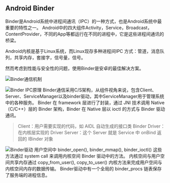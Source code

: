 ## Android Binder
Binder是Android系统中进程间通讯（IPC）的一种方式，也是Android系统中最重要的特性之一。
Android中的四大组件Activity，Service，Broadcast，ContentProvider，不同的App等都运行在不同的进程中，它是这些进程间通讯的桥梁。

Android内核是基于Linux系统，而Linux现存多种进程间IPC 方式：管道，消息队列，共享内存，套接字，信号量，信号。

然而考虑到性能与安全性的问题，使用Binder是安卓的最佳解决方案。

![Binder通信机制](https://upload-images.jianshu.io/upload_images/3272986-36cdc1f97a327992.png?imageMogr2/auto-orient/strip%7CimageView2/2/w/486)

![Binder IPC原理](https://upload-images.jianshu.io/upload_images/3272986-2e6aa79ac8306d0c.jpg?imageMogr2/auto-orient/strip%7CimageView2/2/w/700)
Binder通信采用C/S架构，从组件视角来说，包含Client、Server、ServiceManager以及binder驱动，其中ServiceManager用于管理系统中的各种服务。
Binder 在 framework 层进行了封装，通过 JNI 技术调用 Native（C/C++）层的 Binder 架构，Binder 在 Native 层以 ioctl 的方式与 Binder 驱动通讯。

> Client：用户需要实现的代码，如 AIDL 自动生成的接口类
> Binder Driver：在内核层实现的 Driver
> Server：这个 Server 就是 Service 中 onBind 返回的 IBinder 对象

![Binder驱动](https://upload-images.jianshu.io/upload_images/3272986-83282f057825e119.jpg?imageMogr2/auto-orient/strip%7CimageView2/2/w/700)
用户空间中 binder_open(), binder_mmap(), binder_ioctl() 这些方法通过 system call 来调用内核空间 Binder 驱动中的方法。
内核空间与用户空间共享内存通过 copy_from_user(), copy_to_user() 内核方法来完成用户空间与内核空间内存的数据传输。
Binder驱动中有一个全局的 binder_procs 链表保存了服务端的进程信息。

